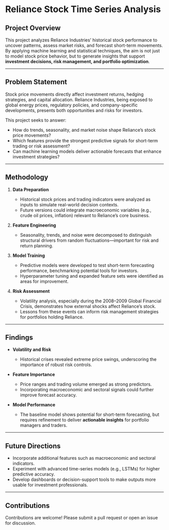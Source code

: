# Reliance Stock Time Series Analysis

## Project Overview
This project analyzes Reliance Industries’ historical stock performance to uncover patterns, assess market risks, and forecast short-term movements. By applying machine learning and statistical techniques, the aim is not just to model stock price behavior, but to generate insights that support **investment decisions, risk management, and portfolio optimization**.

---

## Problem Statement
Stock price movements directly affect investment returns, hedging strategies, and capital allocation. Reliance Industries, being exposed to global energy prices, regulatory policies, and company-specific developments, presents both opportunities and risks for investors.  

This project seeks to answer:  
- How do trends, seasonality, and market noise shape Reliance’s stock price movements?  
- Which features provide the strongest predictive signals for short-term trading or risk assessment?  
- Can machine learning models deliver actionable forecasts that enhance investment strategies?  

---

## Methodology
1. **Data Preparation**  
   - Historical stock prices and trading indicators were analyzed as inputs to simulate real-world decision contexts.  
   - Future versions could integrate macroeconomic variables (e.g., crude oil prices, inflation) relevant to Reliance’s core business.  

2. **Feature Engineering**  
   - Seasonality, trends, and noise were decomposed to distinguish structural drivers from random fluctuations—important for risk and return planning.  

3. **Model Training**  
   - Predictive models were developed to test short-term forecasting performance, benchmarking potential tools for investors.  
   - Hyperparameter tuning and expanded feature sets were identified as areas for improvement.  

4. **Risk Assessment**  
   - Volatility analysis, especially during the 2008–2009 Global Financial Crisis, demonstrates how external shocks affect Reliance’s stock.  
   - Lessons from these events can inform risk management strategies for portfolios holding Reliance.  

---

## Findings
- **Volatility and Risk**  
  - Historical crises revealed extreme price swings, underscoring the importance of robust risk controls.  

- **Feature Importance**  
  - Price ranges and trading volume emerged as strong predictors.  
  - Incorporating macroeconomic and sectoral signals could further improve forecast accuracy.  

- **Model Performance**  
  - The baseline model shows potential for short-term forecasting, but requires refinement to deliver **actionable insights** for portfolio managers and traders.  

---

## Future Directions
- Incorporate additional features such as macroeconomic and sectoral indicators.  
- Experiment with advanced time-series models (e.g., LSTMs) for higher predictive accuracy.  
- Develop dashboards or decision-support tools to make outputs more usable for investment professionals.  

---

## Contributions
Contributions are welcome! Please submit a pull request or open an issue for discussion.
